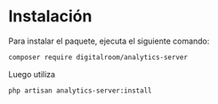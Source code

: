# Instalación

Para instalar el paquete, ejecuta el siguiente comando:

```bash
composer require digitalroom/analytics-server

```

Luego utiliza

```bash
php artisan analytics-server:install

```
